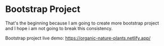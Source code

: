 # Bootstrap Project
That's the beginning because I am going to create more bootstrap project and I hope i am not going to break this consistency.

Bootstrap project live demo: https://organic-nature-plants.netlify.app/
